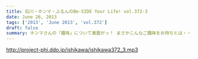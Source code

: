 ```yaml
---
title: 石川・ホンマ・ぶるんのBe-SIDE Your Life! vol.372-3
date: June 26, 2013
tags: ['2013', 'June 2013', 'vol.372']
draft: false
summary: ホンマさんの「趣味」について激震がっ！ まさかこんなご趣味をお持ちとは・・・確かに、パソコンを打ちながらウツラウツラしている姿は散見されましたがまさか～～ＮＡＭＡＥ
---
```


http://project-phi.ddo.jp/ishikawa/ishikawa372_3.mp3
